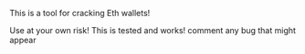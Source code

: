 <p1>This is a tool for cracking Eth wallets!

Use at your own risk!
This is tested and works!
comment any bug that might appear
